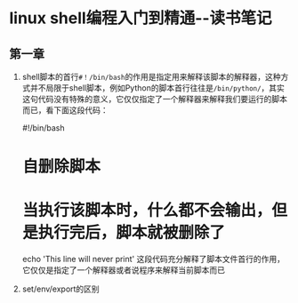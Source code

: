 # linux shell编程入门到精通--读书笔记
## 第一章
1. shell脚本的首行`#！/bin/bash`的作用是指定用来解释该脚本的解释器，这种方式并不局限于shell脚本，例如Python的脚本首行往往是`/bin/python/`，其实这句代码没有特殊的意义，它仅仅指定了一个解释器来解释我们要运行的脚本而已，看下面这段代码：
	
	#!/bin/bash
	# 自删除脚本
	# 当执行该脚本时，什么都不会输出，但是执行完后，脚本就被删除了
	echo 'This line will never print'
这段代码充分解释了脚本文件首行的作用，它仅仅是指定了一个解释器或者说程序来解释当前脚本而已
2. set/env/export的区别  